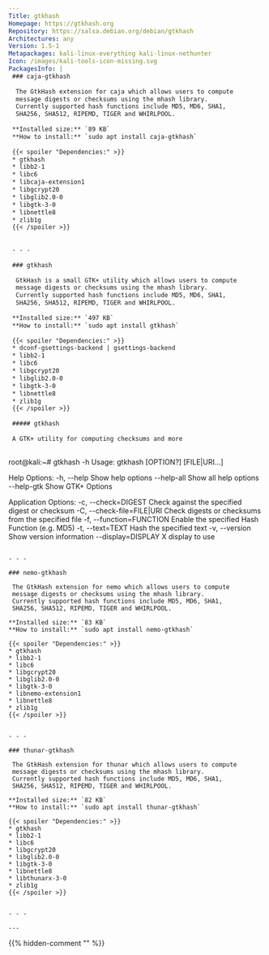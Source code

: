 ```yaml
---
Title: gtkhash
Homepage: https://gtkhash.org
Repository: https://salsa.debian.org/debian/gtkhash
Architectures: any
Version: 1.5-1
Metapackages: kali-linux-everything kali-linux-nethunter 
Icon: /images/kali-tools-icon-missing.svg
PackagesInfo: |
 ### caja-gtkhash
 
  The GtkHash extension for caja which allows users to compute
  message digests or checksums using the mhash library.
  Currently supported hash functions include MD5, MD6, SHA1,
  SHA256, SHA512, RIPEMD, TIGER and WHIRLPOOL.
 
 **Installed size:** `89 KB`  
 **How to install:** `sudo apt install caja-gtkhash`  
 
 {{< spoiler "Dependencies:" >}}
 * gtkhash 
 * libb2-1 
 * libc6 
 * libcaja-extension1 
 * libgcrypt20 
 * libglib2.0-0 
 * libgtk-3-0 
 * libnettle8
 * zlib1g 
 {{< /spoiler >}}
 
 
 - - -
 
 ### gtkhash
 
  GtkHash is a small GTK+ utility which allows users to compute
  message digests or checksums using the mhash library.
  Currently supported hash functions include MD5, MD6, SHA1,
  SHA256, SHA512, RIPEMD, TIGER and WHIRLPOOL.
 
 **Installed size:** `497 KB`  
 **How to install:** `sudo apt install gtkhash`  
 
 {{< spoiler "Dependencies:" >}}
 * dconf-gsettings-backend | gsettings-backend
 * libb2-1 
 * libc6 
 * libgcrypt20 
 * libglib2.0-0 
 * libgtk-3-0 
 * libnettle8
 * zlib1g 
 {{< /spoiler >}}
 
 ##### gtkhash
 
 A GTK+ utility for computing checksums and more
 
 ```
 root@kali:~# gtkhash -h
 Usage:
   gtkhash [OPTION?] [FILE|URI...]
 
 Help Options:
   -h, --help                    Show help options
   --help-all                    Show all help options
   --help-gtk                    Show GTK+ Options
 
 Application Options:
   -c, --check=DIGEST            Check against the specified digest or checksum
   -C, --check-file=FILE|URI     Check digests or checksums from the specified file
   -f, --function=FUNCTION       Enable the specified Hash Function (e.g. MD5)
   -t, --text=TEXT               Hash the specified text
   -v, --version                 Show version information
   --display=DISPLAY             X display to use
 
 ```
 
 - - -
 
 ### nemo-gtkhash
 
  The GtkHash extension for nemo which allows users to compute
  message digests or checksums using the mhash library.
  Currently supported hash functions include MD5, MD6, SHA1,
  SHA256, SHA512, RIPEMD, TIGER and WHIRLPOOL.
 
 **Installed size:** `83 KB`  
 **How to install:** `sudo apt install nemo-gtkhash`  
 
 {{< spoiler "Dependencies:" >}}
 * gtkhash 
 * libb2-1 
 * libc6 
 * libgcrypt20 
 * libglib2.0-0 
 * libgtk-3-0 
 * libnemo-extension1 
 * libnettle8
 * zlib1g 
 {{< /spoiler >}}
 
 
 - - -
 
 ### thunar-gtkhash
 
  The GtkHash extension for thunar which allows users to compute
  message digests or checksums using the mhash library.
  Currently supported hash functions include MD5, MD6, SHA1,
  SHA256, SHA512, RIPEMD, TIGER and WHIRLPOOL.
 
 **Installed size:** `82 KB`  
 **How to install:** `sudo apt install thunar-gtkhash`  
 
 {{< spoiler "Dependencies:" >}}
 * gtkhash 
 * libb2-1 
 * libc6 
 * libgcrypt20 
 * libglib2.0-0 
 * libgtk-3-0 
 * libnettle8
 * libthunarx-3-0 
 * zlib1g 
 {{< /spoiler >}}
 
 
 - - -
 
---
```

{{% hidden-comment "<!--Do not edit anything above this line-->" %}}
